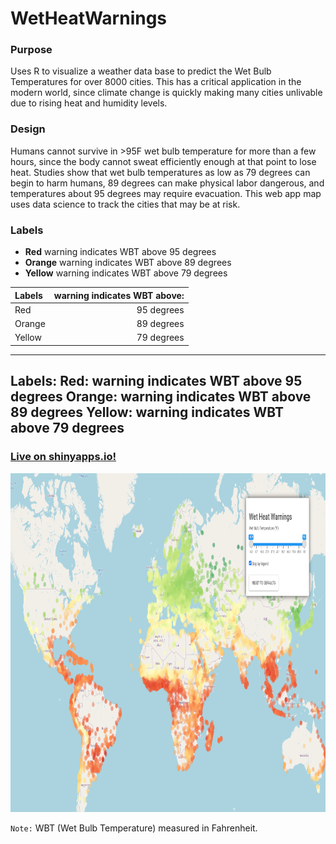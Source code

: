 # WetHeatWarnings

### Purpose
Uses R to visualize a weather data base to predict the Wet Bulb Temperatures for over 8000 cities. This has a critical application in the modern world, since climate change is quickly making many cities unlivable due to rising heat and humidity levels. 

### Design
Humans cannot survive in >95F wet bulb temperature for more than a few hours, since the body cannot sweat efficiently enough at that point to lose heat. Studies show that wet bulb temperatures as low as 79 degrees can begin to harm humans, 89 degrees can make physical labor dangerous, and temperatures about 95 degrees may require evacuation. This web app map uses data science to track the cities that may be at risk. 

### Labels

* **Red** warning indicates WBT above 95 degrees
* **Orange** warning indicates WBT above 89 degrees
* **Yellow** warning indicates WBT above 79 degrees

| Labels      | warning indicates WBT above:     |
| :---        |          ---: |
| Red      | 95 degrees   |
| Orange   | 89 degrees      |
| Yellow   | 79 degrees      |

---
Labels:
  Red: warning indicates WBT above 95 degrees
  Orange: warning indicates WBT above 89 degrees
  Yellow: warning indicates WBT above 79 degrees
---

### [**Live on shinyapps.io!**](https://michaelvega.shinyapps.io/WetHeatWarnings/)

<img src="./res/wetheat.png" alt="Image of Sample Map" width="900" height="542">

```Note:``` WBT (Wet Bulb Temperature) measured in Fahrenheit. 
